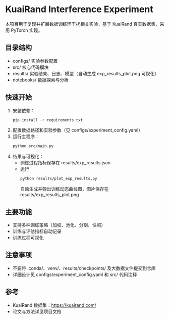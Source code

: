 # KuaiRand Interference Experiment

本项目用于复现并扩展数据训练环干扰相关实验，基于 KuaiRand 真实数据集，采用 PyTorch 实现。

## 目录结构
- configs/ 实验参数配置
- src/     核心代码模块
- results/ 实验结果、日志、模型（自动生成 exp_results_plot.png 可视化）
- notebooks/ 数据探索与分析

## 快速开始
1. 安装依赖：
   ```bash
   pip install -r requirements.txt
   ```
2. 配置数据路径和实验参数（见 configs/experiment_config.yaml）
3. 运行主程序：
   ```bash
   python src/main.py
   ```
4. 结果与可视化：
   - 训练过程指标保存在 results/exp_results.json
   - 运行
     ```bash
     python results/plot_exp_results.py
     ```
     自动生成并弹出训练动态曲线图，图片保存在 results/exp_results_plot.png

## 主要功能
- 支持多种训练策略（加权、池化、分割、快照）
- 训练与评估指标自动记录
- 训练过程可视化

## 注意事项
- 不要将 .conda/、venv/、results/checkpoints/ 及大数据文件提交到仓库
- 详细设计见 configs/experiment_config.yaml 和 src/ 代码注释

## 参考
- KuaiRand 数据集：https://kuairand.com/
- 论文与方法详见项目文档
